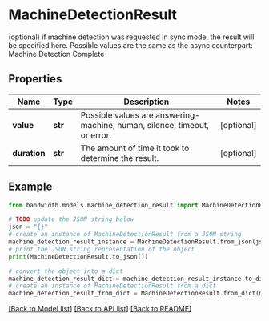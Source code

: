 # MachineDetectionResult

(optional) if machine detection was requested in sync mode, the result will be specified here. Possible values are the same as the async counterpart: Machine Detection Complete

## Properties

Name | Type | Description | Notes
------------ | ------------- | ------------- | -------------
**value** | **str** | Possible values are answering-machine, human, silence, timeout, or error. | [optional] 
**duration** | **str** | The amount of time it took to determine the result. | [optional] 

## Example

```python
from bandwidth.models.machine_detection_result import MachineDetectionResult

# TODO update the JSON string below
json = "{}"
# create an instance of MachineDetectionResult from a JSON string
machine_detection_result_instance = MachineDetectionResult.from_json(json)
# print the JSON string representation of the object
print(MachineDetectionResult.to_json())

# convert the object into a dict
machine_detection_result_dict = machine_detection_result_instance.to_dict()
# create an instance of MachineDetectionResult from a dict
machine_detection_result_from_dict = MachineDetectionResult.from_dict(machine_detection_result_dict)
```
[[Back to Model list]](../README.md#documentation-for-models) [[Back to API list]](../README.md#documentation-for-api-endpoints) [[Back to README]](../README.md)


